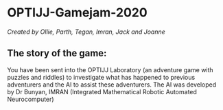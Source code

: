 # OPTIJJ-Gamejam-2020


_Created by Ollie, Parth, Tegan, Imran, Jack and Joanne_

## The story of the game: ## 
You have been sent into the OPTIJJ Laboratory (an adventure game with puzzles and riddles) to investigate what has happened to previous adventurers and the AI to assist these adventurers.
The AI was developed by Dr Bunyan, IMRAN (Integrated Mathematical Robotic Automated Neurocomputer)
